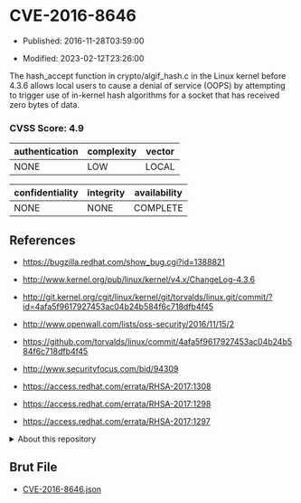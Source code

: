 # CVE-2016-8646

- Published: 2016-11-28T03:59:00

- Modified: 2023-02-12T23:26:00

The hash_accept function in crypto/algif_hash.c in the Linux kernel before 4.3.6 allows local users to cause a denial of service (OOPS) by attempting to trigger use of in-kernel hash algorithms for a socket that has received zero bytes of data.

### CVSS Score: **4.9**

| authentication | complexity | vector |
| --- | --- | --- |
| NONE | LOW | LOCAL |

| confidentiality | integrity | availability |
| --- | --- | --- |
| NONE | NONE | COMPLETE |

## References

* https://bugzilla.redhat.com/show_bug.cgi?id=1388821

* http://www.kernel.org/pub/linux/kernel/v4.x/ChangeLog-4.3.6

* http://git.kernel.org/cgit/linux/kernel/git/torvalds/linux.git/commit/?id=4afa5f9617927453ac04b24b584f6c718dfb4f45

* http://www.openwall.com/lists/oss-security/2016/11/15/2

* https://github.com/torvalds/linux/commit/4afa5f9617927453ac04b24b584f6c718dfb4f45

* http://www.securityfocus.com/bid/94309

* https://access.redhat.com/errata/RHSA-2017:1308

* https://access.redhat.com/errata/RHSA-2017:1298

* https://access.redhat.com/errata/RHSA-2017:1297

<details>
<summary>About this repository</summary> 

  This repository is part of the project [Live Hack CVE](https://github.com/Live-Hack-CVE). Main website can be found [www.live-hack.org](https://www.live-hack.org) 
  
  Made by [Sn0wAlice](https://github.com/Sn0wAlice) for the people that care about security and need to have a feed of the latest CVEs. Hope you enjoy it, don't forget to star the repo and follow me on [Twitter](https://twitter.com/Sn0wAlice) and [Github](https://github.com/Sn0wAlice). And that is my [personnal website](https://www.alice-snow.me/)

  - [Home Page](https://github.com/Live-Hack-CVE)
  - [Framework](https://github.com/Live-Hack-CVE/cve-framework)
  - [CVE database](https://github.com/Live-Hack-CVE/full_database)
  - [Changelog](https://github.com/Live-Hack-CVE/Changelog)
</details>

## Brut File

* [CVE-2016-8646.json](https://raw.githubusercontent.com/Live-Hack-CVE/full_database/main/cves/2016/CVE-2016-8646.json)

